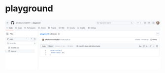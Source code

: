 # playground
<link rel="stylesheet" type="text/css" href="styles.css">

<div class="rounded-image">
    <img src="image.png" alt="Your Image">
</div>

